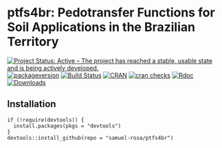 <!-- Generated by knitr: do not edit by hand. Please edit the content in README.Rmd -->
ptfs4br: Pedotransfer Functions for Soil Applications in the Brazilian Territory
================================================================================

[![Project Status: Active – The project has reached a stable, usable
state and is being actively
developed.](http://www.repostatus.org/badges/latest/active.svg)](http://www.repostatus.org/#active)
[![packageversion](https://img.shields.io/badge/devel%20version-0.0.0.9000-firebrick.svg?style=flat-square)](commits/master)
[![Build
Status](https://travis-ci.org/samuel-rosa/ptfs4br.svg?branch=master)](https://travis-ci.org/samuel-rosa/ptfs4br)
[![CRAN](https://www.r-pkg.org/badges/version/ptfs4br)](https://cran.r-project.org/package=ptfs4br)
[![cran
checks](https://cranchecks.info/badges/worst/ptfs4br)](https://cran.r-project.org/web/checks/check_results_ptfs4br.html)
[![Rdoc](http://www.rdocumentation.org/badges/version/ptfs4br)](http://www.rdocumentation.org/packages/ptfs4br)
[![Downloads](http://cranlogs.r-pkg.org/badges/ptfs4br?color=brightgreen)](http://www.r-pkg.org/pkg/ptfs4br)

Installation
------------

    if (!require(devtools)) {
      install.packages(pkgs = "devtools")
    }
    devtools::install_github(repo = "samuel-rosa/ptfs4br")
